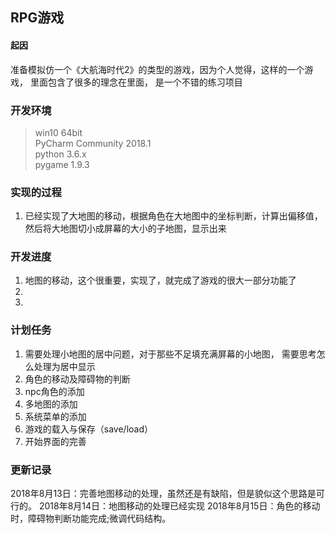 ## RPG游戏

#### 起因
准备模拟仿一个《大航海时代2》的类型的游戏，因为个人觉得，这样的一个游戏，
里面包含了很多的理念在里面，
是一个不错的练习项目


### 开发环境
> win10 64bit <br>
> PyCharm Community 2018.1<br>
> python 3.6.x <br>
> pygame 1.9.3 <br>

### 实现的过程
1. 已经实现了大地图的移动，根据角色在大地图中的坐标判断，计算出偏移值，
然后将大地图切小成屏幕的大小的子地图，显示出来


### 开发进度
1. 地图的移动，这个很重要，实现了，就完成了游戏的很大一部分功能了
2. 
3.

### 计划任务
1. 需要处理小地图的居中问题，对于那些不足填充满屏幕的小地图，
需要思考怎么处理为居中显示
2. 角色的移动及障碍物的判断
3. npc角色的添加
4. 多地图的添加
5. 系统菜单的添加
6. 游戏的载入与保存（save/load）
7. 开始界面的完善

### 更新记录
2018年8月13日：完善地图移动的处理，虽然还是有缺陷，但是貌似这个思路是可行的。
2018年8月14日：地图移动的处理已经实现
2018年8月15日：角色的移动时，障碍物判断功能完成;微调代码结构。